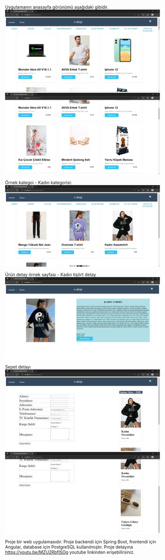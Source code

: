 Uygulamanın anasayfa görünümü aşağıdaki gibidir.
![img.png](home-page.png)
![img.png](home-page-2.png)

Örnek kategoi - Kadın kategorisi:
![img.png](woman-category.png)

Ürün detay örnek sayfası - Kadın tişört detay 
![img.png](woman-thsirt-detail.png)

Sepet detayı
![img.png](basket1.png)
![img.png](basket2.png)


Proje bir web uygulamasıdır. Proje backendi için Spring Boot, frontendi için Angular, database için PostgreSQL kullanılmıştır.
Proje detayına https://youtu.be/MZU2RbfISOg youtube linkinden erişebilirsiniz.